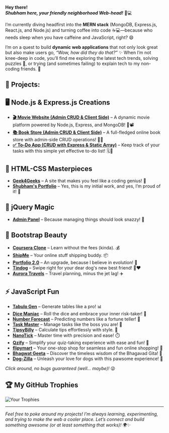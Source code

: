 **Hey there!**  
***Shubham here, your friendly neighborhood Web-head!*** 👋💻 

I’m currently diving headfirst into the **MERN stack** (MongoDB, Express.js, React.js, and Node.js) and turning coffee into code ☕💻—because who needs sleep when you have caffeine and JavaScript, right? 😄

I’m on a quest to build **dynamic web applications** that not only look great but also make users go, *“Wow, how did they do that?”* ✨ When I’m not knee-deep in code, you’ll find me exploring the latest tech trends, solving puzzles 🧩, or trying (and sometimes failing) to explain tech to my non-coding friends. 🤔

## **🚀 Projects:**

## **🖥️ Node.js & Express.js Creations**
- **[🎬 Movie Website (Admin CRUD & Client Side)](https://movies-zsd5.onrender.com/signin)** – A dynamic movie platform powered by Node.js, Express, and MongoDB! 🎥📽️
- **[📚 Book Store (Admin CRUD & Client Side)](https://book-store-rm76.onrender.com/)** – A full-fledged online book store with admin-side CRUD operations! 📖📘
- **[✅ To-Do App (CRUD with Express & Static Array)](https://to-do-list-m5w9.onrender.com/)** – Keep track of your tasks with this simple yet effective to-do list! 🗓️📝

## **🎨 HTML-CSS Masterpieces** 
- **[Geek4Geeks](https://geek4geeks.netlify.app)** – A site that makes you feel like a coding genius! 🧠
- **[Shubham's Portfolio](https://shubham-parekh01.netlify.app)** – Yes, this is my initial work, and yes, I’m proud of it! 🌟

## **📜 jQuery Magic** 
- **[Admin Panel](https://admin-panel04.netlify.app)** – Because managing things should look snazzy! 💼

## **📌 Bootstrap Beauty** 
- **[Coursera Clone](https://coursera-clone04.netlify.app)** – Learn without the fees (kinda). 💰
- **[ShipMe](https://shipme04.netlify.app)** – Your online stuff shipping buddy. 📦
- **[Portfolio 2.0](https://shubham-parekh02.netlify.app)** – An upgrade, because I believe in evolution! 🔄
- **[Tindog](https://tindog04.netlify.app)** – Swipe right for your dear dog's new best friend! 🐶❤️
- **[Aurora Travels](https://aurora-travels.netlify.app)** – Travel planning, minus the jet lag! ✈️

## **⚡ JavaScript Fun** 
- **[Tabulo Gen](https://tabulo-gen.netlify.app)** – Generate tables like a pro! 📊
- **[Dice Maniac](https://dice-maniac.netlify.app)** – Roll the dice and embrace your inner risk-taker! 🎲
- **[Number Forecast](https://number-forcast.netlify.app)** – Predicting numbers like a fortune teller! 🔮
- **[Task Master](https://task-master04.netlify.app)** – Manage tasks like the boss you are! 👑
- **[TipsyBilly](https://tipsy-billy.netlify.app)** – Calculate tips effortlessly with style. 💸
- **[NanoTick](https://nanotick.netlify.app/)** – Master time with precision and ease! ⏱️
- **[Qzify](https://qzify.netlify.app/)** – Simplify your quiz-taking experience with ease and fun! 📝
- **[flipymart](https://flipymart.netlify.app/)** – Your one-stop shop for seamless and fun online shopping! 🛒
- **[Bhagwat Geeta](https://bgeeta.netlify.app/)** – Discover the timeless wisdom of the Bhagavad Gita! 📜
- **[Dog-Zilla](https://dog-zilla.netlify.app/)** – Unleash your love for dogs with this pawsome experience! 🐾

*Click around, no bugs guaranteed (well... maybe)!* 😜

## **🏆 My GitHub Trophies**

![Your Trophies](https://github-profile-trophy.vercel.app/?username=yourusername)

---

*Feel free to poke around my projects! I’m always learning, experimenting, and trying to make the web a cooler place. Let’s connect and build something awesome (or at least something that works)!* 🌍✨

